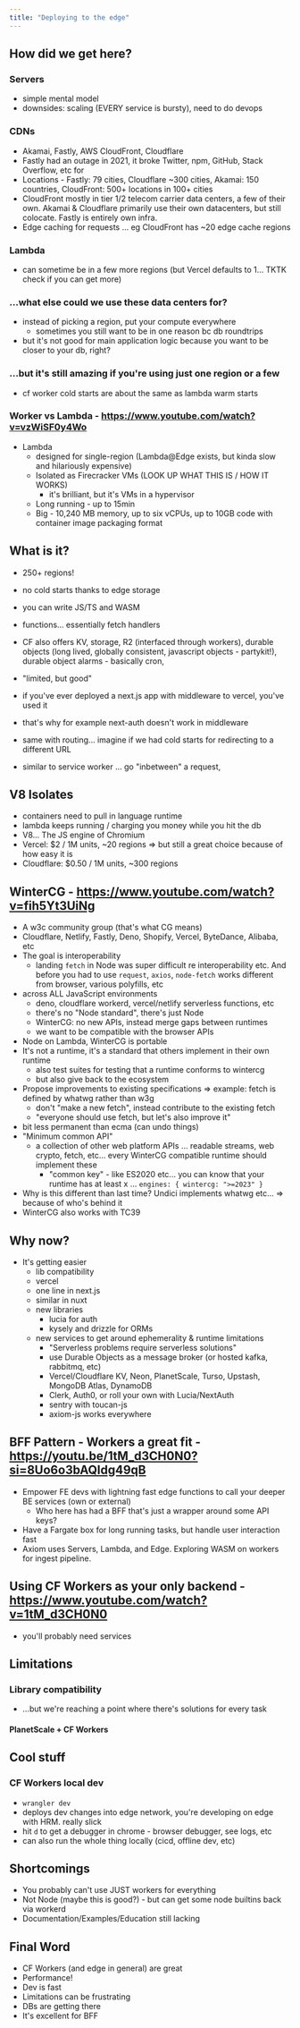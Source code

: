 ```yaml
---
title: "Deploying to the edge"
---
```

## How did we get here?

### Servers
- simple mental model
- downsides: scaling (EVERY service is bursty), need to do devops

### CDNs
- Akamai, Fastly, AWS CloudFront, Cloudflare
- Fastly had an outage in 2021, it broke Twitter, npm, GitHub, Stack Overflow, etc for 
- Locations - Fastly: 79 cities, Cloudflare ~300 cities, Akamai: 150 countries, CloudFront: 500+ locations in 100+ cities
- CloudFront mostly in tier 1/2 telecom carrier data centers, a few of their own. Akamai & Cloudflare primarily use their own datacenters, but still colocate. Fastly is entirely own infra. 
- Edge caching for requests ... eg CloudFront has ~20 edge cache regions

### Lambda
- can sometime be in a few more regions (but Vercel defaults to 1... TKTK check if you can get more)

### ...what else could we use these data centers for?
- instead of picking a region, put your compute everywhere
  - sometimes you still want to be in one reason bc db roundtrips
- but it's not good for main application logic because you want to be closer to your db, right?

### ...but it's still amazing if you're using just one region or a few 
- cf worker cold starts are about the same as lambda warm starts

### Worker vs Lambda - https://www.youtube.com/watch?v=vzWiSF0y4Wo
- Lambda
    - designed for single-region (Lambda@Edge exists, but kinda slow and hilariously expensive)
    - Isolated as Firecracker VMs (LOOK UP WHAT THIS IS / HOW IT WORKS)
      - it's brilliant, but it's VMs in a hypervisor
    - Long running - up to 15min
    - Big - 10,240 MB memory, up to six vCPUs, up to 10GB code with container image packaging format

## What is it?
- 250+ regions!
- no cold starts thanks to edge storage
- you can write JS/TS and WASM
- functions... essentially fetch handlers
- CF also offers KV, storage, R2 (interfaced through workers), durable objects (long lived, globally consistent, javascript objects - partykit!), durable object alarms - basically cron,
- "limited, but good"

- if you've ever deployed a next.js app with middleware to vercel, you've used it
- that's why for example next-auth doesn't work in middleware
- same with routing... imagine if we had cold starts for redirecting to a different URL

- similar to service worker ... go "inbetween" a request, 

## V8 Isolates
- containers need to pull in language runtime
- lambda keeps running / charging you money while you hit the db
- V8... The JS engine of Chromium
- Vercel: $2 / 1M units, ~20 regions => but still a great choice because of how easy it is
- Cloudflare: $0.50 / 1M units, ~300 regions

## WinterCG - https://www.youtube.com/watch?v=fih5Yt3UiNg
- A w3c community group (that's what CG means)
- Cloudflare, Netlify, Fastly, Deno, Shopify, Vercel, ByteDance, Alibaba, etc
- The goal is interoperability
  - landing `fetch` in Node was super difficult re interoperability etc. And before you had to use `request`, `axios`, `node-fetch` works different from browser, various polyfills, etc
- across ALL JavaScript environments
  - deno, cloudflare workerd, vercel/netlify serverless functions, etc
  - there's no "Node standard", there's just Node
  - WinterCG: no new APIs, instead merge gaps between runtimes
  - we want to be compatible with the browser APIs
- Node on Lambda, WinterCG is portable
- It's not a runtime, it's a standard that others implement in their own runtime
  - also test suites for testing that a runtime conforms to wintercg
  - but also give back to the ecosystem
- Propose improvements to existing specifications => example: fetch is defined by whatwg rather than w3g
  - don't "make a new fetch", instead contribute to the existing fetch
  - "everyone should use fetch, but let's also improve it"
- bit less permanent than ecma (can undo things)
- "Minimum common API"
  - a collection of other web platform APIs ... readable streams, web crypto, fetch, etc... every WinterCG compatible runtime should implement these
    - "common key" - like ES2020 etc... you can know that your runtime has at least x ... `engines: { wintercg: ">=2023" }`
- Why is this different than last time? Undici implements whatwg etc... => because of who's behind it
- WinterCG also works with TC39

## Why now?
- It's getting easier
  - lib compatibility
  - vercel
  - one line in next.js
  - similar in nuxt
  - new libraries
    - lucia for auth
    - kysely and drizzle for ORMs
  - new services to get around ephemerality & runtime limitations
    - "Serverless problems require serverless solutions"
    - use Durable Objects as a message broker (or hosted kafka, rabbitmq, etc)
    - Vercel/Cloudflare KV, Neon, PlanetScale, Turso, Upstash, MongoDB Atlas, DynamoDB
    - Clerk, Auth0, or roll your own with Lucia/NextAuth
    - sentry with toucan-js
    - axiom-js works everywhere

## BFF Pattern - Workers a great fit - https://youtu.be/1tM_d3CH0N0?si=8Uo6o3bAQIdg49qB
- Empower FE devs with lightning fast edge functions to call your deeper BE services (own or external)
  - Who here has had a BFF that's just a wrapper around some API keys?
- Have a Fargate box for long running tasks, but handle user interaction fast
- Axiom uses Servers, Lambda, and Edge. Exploring WASM on workers for ingest pipeline.

## Using CF Workers as your only backend - https://www.youtube.com/watch?v=1tM_d3CH0N0
- you'll probably need services

## Limitations

### Library compatibility
- ...but we're reaching a point where there's solutions for every task

#### PlanetScale + CF Workers

## Cool stuff

### CF Workers local dev
- `wrangler dev`
- deploys dev changes into edge network, you're developing on edge with HRM. really slick
- hit `d` to get a debugger in chrome - browser debugger, see logs, etc
- can also run the whole thing locally (cicd, offline dev, etc)

## Shortcomings
- You probably can't use JUST workers for everything
- Not Node (maybe this is good?) - but can get some node builtins back via workerd
- Documentation/Examples/Education still lacking

## Final Word
- CF Workers (and edge in general) are great
- Performance!
- Dev is fast
- Limitations can be frustrating
- DBs are getting there
- It's excellent for BFF